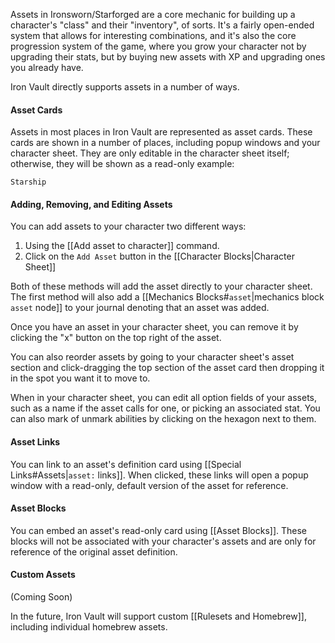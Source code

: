 Assets in Ironsworn/Starforged are a core mechanic for building up a character's "class" and their "inventory", of sorts. It's a fairly open-ended system that allows for interesting combinations, and it's also the core progression system of the game, where you grow your character not by upgrading their stats, but by buying new assets with XP and upgrading ones you already have.

Iron Vault directly supports assets in a number of ways.

#### Asset Cards

Assets in most places in Iron Vault are represented as asset cards. These cards are shown in a number of places, including popup windows and your character sheet. They are only editable in the character sheet itself; otherwise, they will be shown as a read-only example:

```iron-vault-asset
Starship
```
#### Adding, Removing, and Editing Assets

You can add assets to your character two different ways:

1. Using the [[Add asset to character]] command.
2. Click on the `Add Asset` button in the [[Character Blocks|Character Sheet]]

Both of these methods will add the asset directly to your character sheet. The first method will also add a [[Mechanics Blocks#`asset`|mechanics block `asset` node]] to your journal denoting that an asset was added.

Once you have an asset in your character sheet, you can remove it by clicking the "x" button on the top right of the asset.

You can also reorder assets by going to your character sheet's asset section and click-dragging the top section of the asset card then dropping it in the spot you want it to move to.

When in your character sheet, you can edit all option fields of your assets, such as a name if the asset calls for one, or picking an associated stat. You can also mark of unmark abilities by clicking on the hexagon next to them.
#### Asset Links

You can link to an asset's definition card using [[Special Links#Assets|`asset:` links]]. When clicked, these links will open a popup window with a read-only, default version of the asset for reference.

#### Asset Blocks

You can embed an asset's read-only card using [[Asset Blocks]]. These blocks will not be associated with your character's assets and are only for reference of the original asset definition.

#### Custom Assets

(Coming Soon)

In the future, Iron Vault will support custom [[Rulesets and Homebrew]], including individual homebrew assets.